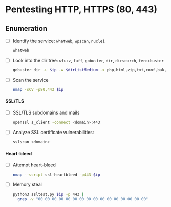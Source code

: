 # Pentesting HTTP, HTTPS (80, 443)

## Enumeration

- [ ] Identify the service: `whatweb`, `wpscan`, `nuclei`
  ```bash
  whatweb
  ```

- [ ] Look into the dir tree: `wfuzz`, `fuff`, `gobuster`, `dir`, `dirsearch`, `feroxbuster`
  ```bash
  gobuster dir -u $ip -w $dirListMedium -x php,html,zip,txt,conf,bak,tar,sh -b 403,404
  ```

- [ ] Scan the service
  ```bash
  nmap -sCV -p80,443 $ip
  ```

#### SSL/TLS

- [ ] SSL/TLS subdomains and mails
  ```bash
  openssl s_client -connect <domain>:443
  ```

- [ ] Analyze SSL certificate vulnerabilities:
  ```bash
  sslscan <domain>
  ```

#### Heart-bleed

- [ ] Attempt heart-bleed
  ```bash
  nmap --script ssl-heartbleed -p443 $ip
  ```

- [ ] Memory steal
  ```bash
  python3 ssltest.py $ip -p 443 |
  	grep -v "00 00 00 00 00 00 00 00 00 00 00 00 00 00 00 00"
  ```
